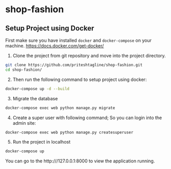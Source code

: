 # shop-fashion

## Setup Project using Docker

First make sure you have installed `docker` and `docker-compose` on your machine.
https://docs.docker.com/get-docker/

1. Clone the project from git repository and move into the project directory.

```sh
git clone https://github.com/priteshtagline/shop-fashion.git
cd shop-fashion/
```

2. Then run the following command to setup project using docker:

```sh 
docker-compose up -d --build
```

3. Migrate the database

```sh
docker-compose exec web python manage.py migrate
```

4. Create a super user with following command; So you can login into the admin site:

```sh
docker-compose exec web python manage.py createsuperuser
```

5. Run the project in localhost

```sh 
docker-compose up
```

You can go to the http:///127.0.0.1:8000 to view the application running.